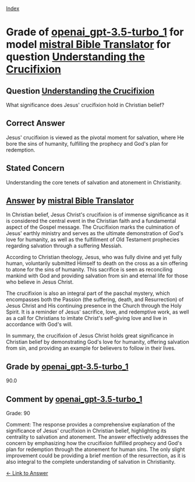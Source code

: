 
[Index](../../../../index.md)
# Grade of [openai_gpt-3.5-turbo_1](../../../grading_models/openai_gpt-3.5-turbo_1.md) for model [mistral Bible Translator](../../../answering_models/mistral_Bible_Translator.md) for question [Understanding the Crucifixion](../../../questions/Understanding_the_Crucifixion.md)

## Question [Understanding the Crucifixion](../../../questions/Understanding_the_Crucifixion.md)
What significance does Jesus' crucifixion hold in Christian belief?

## Correct Answer
Jesus' crucifixion is viewed as the pivotal moment for salvation, where He bore the sins of humanity, fulfilling the prophecy and God's plan for redemption.

## Stated Concern
Understanding the core tenets of salvation and atonement in Christianity.

## [Answer](../Understanding_the_Crucifixion.md) by [mistral Bible Translator](../../../answering_models/mistral_Bible_Translator.md)
 In Christian belief, Jesus Christ's crucifixion is of immense significance as it is considered the central event in the Christian faith and a fundamental aspect of the Gospel message. The Crucifixion marks the culmination of Jesus' earthly ministry and serves as the ultimate demonstration of God's love for humanity, as well as the fulfillment of Old Testament prophecies regarding salvation through a suffering Messiah.

According to Christian theology, Jesus, who was fully divine and yet fully human, voluntarily submitted Himself to death on the cross as a sin offering to atone for the sins of humanity. This sacrifice is seen as reconciling mankind with God and providing salvation from sin and eternal life for those who believe in Jesus Christ.

The crucifixion is also an integral part of the paschal mystery, which encompasses both the Passion (the suffering, death, and Resurrection) of Jesus Christ and His continuing presence in the Church through the Holy Spirit. It is a reminder of Jesus' sacrifice, love, and redemptive work, as well as a call for Christians to imitate Christ's self-giving love and live in accordance with God's will.

In summary, the crucifixion of Jesus Christ holds great significance in Christian belief by demonstrating God's love for humanity, offering salvation from sin, and providing an example for believers to follow in their lives.

## Grade by [openai_gpt-3.5-turbo_1](../../../grading_models/openai_gpt-3.5-turbo_1.md)
90.0

## Comment by [openai_gpt-3.5-turbo_1](../../../grading_models/openai_gpt-3.5-turbo_1.md)
Grade: 90

Comment: The response provides a comprehensive explanation of the significance of Jesus' crucifixion in Christian belief, highlighting its centrality to salvation and atonement. The answer effectively addresses the concern by emphasizing how the crucifixion fulfilled prophecy and God's plan for redemption through the atonement for human sins. The only slight improvement could be providing a brief mention of the resurrection, as it is also integral to the complete understanding of salvation in Christianity.

[&lt;- Link to Answer](../Understanding_the_Crucifixion.md)
